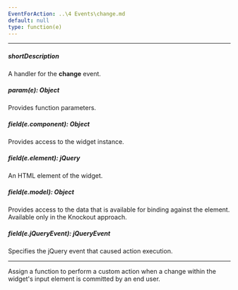 ```yaml
---
EventForAction: ..\4 Events\change.md
default: null
type: function(e)
---
```

---
##### shortDescription
A handler for the **change** event.

##### param(e): Object
Provides function parameters.

##### field(e.component): Object
Provides access to the widget instance.

##### field(e.element): jQuery
An HTML element of the widget.

##### field(e.model): Object
Provides access to the data that is available for binding against the element. Available only in the Knockout approach.

##### field(e.jQueryEvent): jQueryEvent
Specifies the jQuery event that caused action execution.

---
Assign a function to perform a custom action when a change within the widget's input element is committed by an end user.